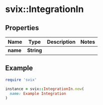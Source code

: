 # svix::IntegrationIn

## Properties

| Name | Type | Description | Notes |
| ---- | ---- | ----------- | ----- |
| **name** | **String** |  |  |

## Example

```ruby
require 'svix'

instance = svix::IntegrationIn.new(
  name: Example Integration
)
```


